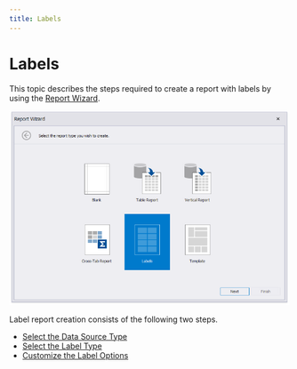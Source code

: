 ```yaml
---
title: Labels
---
```

# Labels

This topic describes the steps required to create a report with labels by using the [Report Wizard](../report-wizard.md).

![ReportWizard-ChooseReportType-Labels](../../../../../images/eurd-ReportWizard-ChooseReportType-Labels.png)

Label report creation consists of the following two steps.

* [Select the Data Source Type](labels\select-the-data-source-type.md)
* [Select the Label Type](labels\select-the-label-type.md)
* [Customize the Label Options](labels\customize-the-label-options.md)